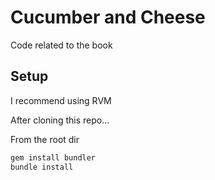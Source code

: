 # Cucumber and Cheese
Code related to the book

## Setup
I recommend using RVM

After cloning this repo...

From the root dir
```bash
gem install bundler
bundle install
```
